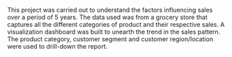 This project was carried out to understand the factors influencing sales over a period of 5 years. The data used was from a grocery store 
that captures all the different categories of product and their respective sales. A visualization dashboard was built to unearth the trend
in the sales pattern. 
The product category, customer segment and customer region/location were used to drill-down the report.
